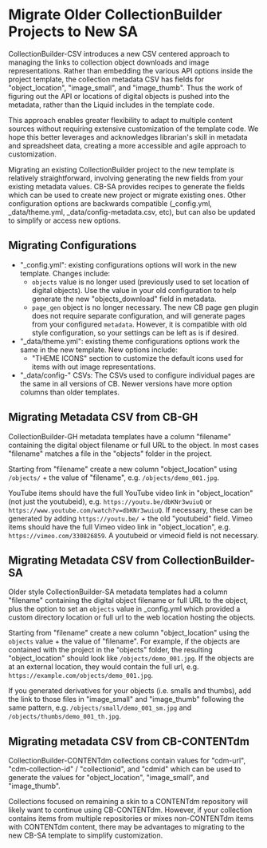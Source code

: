 # Migrate Older CollectionBuilder Projects to New SA

CollectionBuilder-CSV introduces a new CSV centered approach to managing the links to collection object downloads and image representations. 
Rather than embedding the various API options inside the project template, the collection metadata CSV has fields for "object_location", "image_small", and "image_thumb".
Thus the work of figuring out the API or locations of digital objects is pushed into the metadata, rather than the Liquid includes in the template code. 

This approach enables greater flexibility to adapt to multiple content sources without requiring extensive customization of the template code.
We hope this better leverages and acknowledges librarian's skill in metadata and spreadsheet data, creating a more accessible and agile approach to customization.

Migrating an existing CollectionBuilder project to the new template is relatively straightforward, involving generating the new fields from your existing metadata values.
CB-SA provides recipes to generate the fields which can be used to create new project or migrate existing ones.
Other configuration options are backwards compatible (_config.yml, _data/theme.yml, _data/config-metadata.csv, etc), but can also be updated to simplify or access new options.

## Migrating Configurations

- "_config.yml": existing configurations options will work in the new template. Changes include:
    - `objects` value is no longer used (previously used to set location of digital objects). Use the value in your old configuration to help generate the new "objects_download" field in metadata.
    - `page_gen` object is no longer necessary. The new CB page gen plugin does not require separate configuration, and will generate pages from your configured `metadata`. However, it is compatible with old style configuration, so your settings can be left as is if desired.
- "_data/theme.yml": existing theme configurations options work the same in the new template. New options include: 
    - "THEME ICONS" section to customize the default icons used for items with out image representations.
- "_data/config-" CSVs: The CSVs used to configure individual pages are the same in all versions of CB. Newer versions have more option columns than older templates. 

## Migrating Metadata CSV from CB-GH

CollectionBuilder-GH metadata templates have a column "filename" containing the digital object filename or full URL to the object.
In most cases "filename" matches a file in the "objects" folder in the project.

Starting from "filename" create a new column "object_location" using `/objects/` + the value of "filename", e.g. `/objects/demo_001.jpg`.

YouTube items should have the full YouTube video link in "object_location" (not just the youtubeid), e.g. `https://youtu.be/dbKNr3wuiuQ` or `https://www.youtube.com/watch?v=dbKNr3wuiuQ`.
If necessary, these can be generated by adding `https://youtu.be/` + the old "youtubeid" field.
Vimeo items should have the full Vimeo video link in "object_location", e.g. `https://vimeo.com/330826859`.
A youtubeid or vimeoid field is not necessary.

## Migrating Metadata CSV from CollectionBuilder-SA

Older style CollectionBuilder-SA metadata templates had a column "filename" containing the digital object filename or full URL to the object, plus the option to set an `objects` value in _config.yml which provided a custom directory location or full url to the web location hosting the objects.

Starting from "filename" create a new column "object_location" using the `objects` value + the value of "filename".
For example, if the objects are contained with the project in the "objects" folder, the resulting "object_location" should look like `/objects/demo_001.jpg`.
If the objects are at an external location, they would contain the full url, e.g. `https://example.com/objects/demo_001.jpg`.

If you generated derivatives for your objects (i.e. smalls and thumbs), add the link to those files in "image_small" and "image_thumb" following the same pattern, e.g. `/objects/small/demo_001_sm.jpg` and `/objects/thumbs/demo_001_th.jpg`.

## Migrating metadata CSV from CB-CONTENTdm 

CollectionBuilder-CONTENTdm collections contain values for "cdm-url", "cdm-collection-id" / "collectionid", and "cdmid" which can be used to generate the values for "object_location", "image_small", and "image_thumb".

Collections focused on remaining a skin to a CONTENTdm repository will likely want to continue using CB-CONTENTdm. 
However, if your collection contains items from multiple repositories or mixes non-CONTENTdm items with CONTENTdm content, there may be advantages to migrating to the new CB-SA template to simplify customization. 
